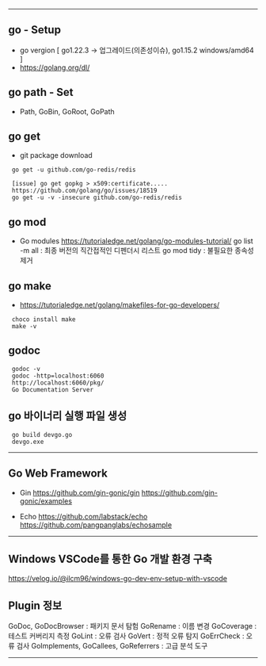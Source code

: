 ***
## go - Setup
- go vergion [ go1.22.3 -> 업그레이드(의존성이슈), go1.15.2 windows/amd64 ]
- https://golang.org/dl/

## go path - Set
- Path, GoBin, GoRoot, GoPath

## go get
- git package download
```
 go get -u github.com/go-redis/redis

 [issue] go get gopkg > x509:certificate.....
 https://github.com/golang/go/issues/18519
 go get -u -v -insecure github.com/go-redis/redis
```
## go mod
- Go modules
https://tutorialedge.net/golang/go-modules-tutorial/
go list -m all : 최종 버전의 직간접적인 디펜더시 리스트
go mod tidy : 불필요한 종속성 제거

## go make 
- https://tutorialedge.net/golang/makefiles-for-go-developers/
```
 choco install make
 make -v
```
## godoc
```
 godoc -v
 godoc -http=localhost:6060
 http://localhost:6060/pkg/
 Go Documentation Server
```
## go 바이너리 실행 파일 생성
```
 go build devgo.go
 devgo.exe
```

***
## Go Web Framework

- Gin
https://github.com/gin-gonic/gin
https://github.com/gin-gonic/examples

- Echo
https://github.com/labstack/echo
https://github.com/pangpanglabs/echosample


***
## Windows VSCode를 통한 Go 개발 환경 구축
https://velog.io/@ilcm96/windows-go-dev-env-setup-with-vscode

## Plugin 정보
GoDoc, GoDocBrowser : 패키지 문서 탐험
GoRename : 이름 변경
GoCoverage : 테스트 커버리지 측정
GoLint : 오류 검사
GoVert : 정적 오류 탐지
GoErrCheck : 오류 검사
GoImplements, GoCallees, GoReferrers : 고급 분석 도구

---